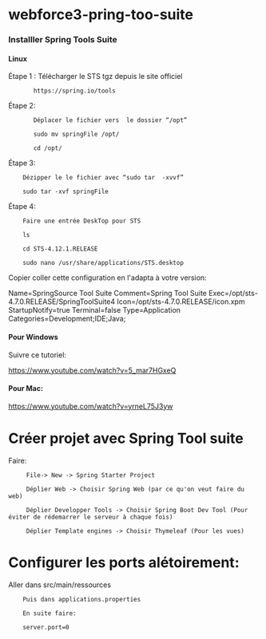 # webforce3-pring-too-suite


### Installler Spring Tools Suite

#### Linux

Étape 1 :  Télécharger le STS tgz depuis le site officiel

           https://spring.io/tools

Étape 2:


           Déplacer le fichier vers  le dossier “/opt”

           sudo mv springFile /opt/

           cd /opt/


Étape 3: 

        Dézipper le le fichier avec “sudo tar  -xvvf”
       
        sudo tar -xvf springFile
       
     
Étape 4:

        Faire une entrée DeskTop pour STS

        ls

        cd STS-4.12.1.RELEASE

        sudo nano /usr/share/applications/STS.desktop

Copier coller cette configuration en l'adapta à votre version:

Name=SpringSource Tool Suite
Comment=Spring Tool Suite
Exec=/opt/sts-4.7.0.RELEASE/SpringToolSuite4
Icon=/opt/sts-4.7.0.RELEASE/icon.xpm
StartupNotify=true
Terminal=false
Type=Application
Categories=Development;IDE;Java;






#### Pour Windows

Suivre ce tutoriel:

https://www.youtube.com/watch?v=5_mar7HGxeQ


#### Pour Mac:

https://www.youtube.com/watch?v=yrneL75J3yw


# Créer projet avec Spring Tool suite

Faire:

         File-> New -> Spring Starter Project 

         Déplier Web -> Choisir Spring Web (par ce qu'on veut faire du web)

         Déplier Developper Tools -> Choisir Spring Boot Dev Tool (Pour éviter de rédemarrer le serveur à chaque fois)

         Déplier Template engines -> Choisir Thymeleaf (Pour les vues)


# Configurer les ports alétoirement:

Aller dans src/main/ressources


        Puis dans applications.properties
   
        En suite faire:
   
        server.port=0
   

